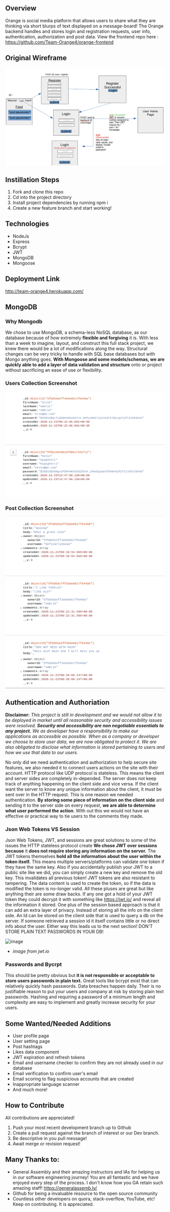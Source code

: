 ## Overview
Orange is social media platform that allows users to share what they are thinking via short blurps of text displayed on a message-board! The Orange backend handles and stores login and registration requests, user info, authentication, authorization and post data. View the frontend repo here : https://github.com/Team-Orange4/orange-frontend

## Original Wireframe

![](images/layout-screenshot.png)

## Instillation Steps
1. Fork and clone this repo
2. Cd into the project directory
3. Install project dependencies by running npm i 
4. Create a new feature branch and start working!

## Technologies
- NodeJs
- Express
- Bcrypt
- JWT
- MongoDB
- Mongoose 


## Deployment Link
http://team-orange4.herokuapp.com/

## MongoDB
### Why Mongodb
We chose to use MongoDB, a schema-less NoSQL database, as our database because of how extremely **flexible and forgiving** it is. With less than a week to imagine, layout, and construct this full stack project, we knew there would be a lot of modifications along the way. Structural changes can be very tricky to handle with SQL base databases but with Mongo anything goes.  **With Mongoose and some models/schemas, we are quickly able to add a layer of data validation and structure** onto or project without sacrificing an ease of use or flexibility. 
### Users Collection Screenshot
![](images/users-collection-screenshot.png)

### Post Collection Screenshot
![](images/post-collection-screenshot.png)

## Authentication and Authoriation
**Disclaimer:** *This project is still in development and we would not allow it to be deployed in market until all reasonable security and accessibility issues were resolved.  **Security and accessibility are non negotiable essentials to any project.** We as developer have a responsibility to make our applications as accessible as possible.  When as a company or developer we choose to store user data, we are now obligated to protect it. We are also obligated to disclose what information is stored pertaining to users and how we use that data to our users.*

No only did we need authentication and authorization to help secure site features, we also needed it to connect users actions on the site with their account. HTTP protocol like UDP protocol is stateless. This means the client and server sides are completely in-depended. The server does not keep track of anything happening on the client side and vice versa. If the client want the server to know any unique information about the client, it must be sent over in the HTTP request. This is one reason we needed authentication. **By storing some piece of information on the client side** and sending it to the server side on every request, **we are able to determine what user performed the action**. With out this we would not have an effective or practical way to tie users to the comments they made. 

### Json Web Tokens VS Session
Json Web Tokens, JWT, and sessions are great solutions to some of the issues the HTTP stateless protocol create **We chose JWT over sessions because** it **does not require storing any information on the server.** The JWT tokens themselves **hold all the information about the user within the token itself.** This means multiple servers/platforms can validate one token if they have the same key. Also if you accidentally publish your JWT to a public site like we did, you can simply create a new key and remove the old key. This invalidates all previous token!  JWT tokens are also resistant to tampering. The data content is used to create the token, so if the data is modified the token is no-longer valid. All these pluses are great but like anything their are some draw backs. If any one got a hold of your JWT token they could decrypt it with something like https://jwt.io/ and reveal all the information it stored. One plus of the session based approach is that it can add an extra layer of privacy. Instead of storing all the info on the client side. An Id can be stored on the client side that is used to query a db on the server. If someone retrieved a session id it itself contains little or no direct info about the user. Either way this leads us to the next section! DON'T STORE PLAIN TEXT PASSWORDS IN YOUR DB!

![image](https://user-images.githubusercontent.com/71715721/100012813-dfa43f80-2da1-11eb-9314-633698426586.png)
 * *image from jwt.io*



### Passwords and Bycrpt
This should be pretty obvious but **it is not responsible or acceptable to store users passwords in plain text.** Great tools like bcrypt exist that can relatively quickly hash passwords. Data breaches happen daily.  Their is no justifiable reason to put your users and company at risk by storing plain text passwords. Hashing and requiring a password of a minimum length and complexity are easy to implement and greatly increase security for your users.



## Some Wanted/Needed Additions 
- User profile page
- User setting page
- Post hashtags
- Likes data component
- JWT expiration and refresh tokens
- Email and username checker to confirm they are not already used in our database
- Email verification to confirm user's email
- Email scoring to flag suspicious accounts that are created
- Inappropriate language scanner 
- And much more!

## How to Contribute 
All contributions are appreciated!
1. Push your most recent development branch up to Github
2. Create a pull request against the branch of interest or our Dev branch.
3. Be descriptive in you pull message!
4. Await merge or revision request!

## Many Thanks to: 
- General Assembly and their amazing instructors and IAs for helping us in our software engineering journey! You are all fantastic and we have enjoyed every step of the process. I don't know how you GA retain such amazing staff! https://generalassemb.ly/
- Github for being a invaluable resource to the open source community
- Countless other developers on quora, stack-overflow, YouTube, etc! Keep on contributing. It is appreciated. 


